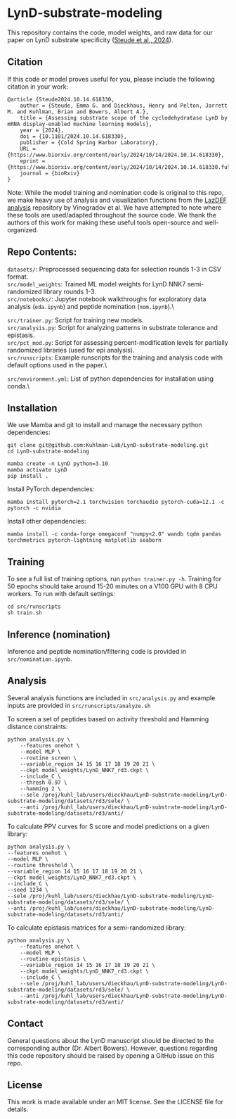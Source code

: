 # LynD-substrate-modeling

This repository contains the code, model weights, and raw data for our paper on LynD substrate specificity ([Steude et al., 2024](https://www.biorxiv.org/content/10.1101/2024.10.14.618330)).

## Citation

If this code or model proves useful for you, please include the following citation in your work:
```
@article {Steude2024.10.14.618330,
	author = {Steude, Emma G. and Dieckhaus, Henry and Pelton, Jarrett M. and Kuhlman, Brian and Bowers, Albert A.},
	title = {Assessing substrate scope of the cyclodehydratase LynD by mRNA display-enabled machine learning models},
	year = {2024},
	doi = {10.1101/2024.10.14.618330},
	publisher = {Cold Spring Harbor Laboratory},
	URL = {https://www.biorxiv.org/content/early/2024/10/14/2024.10.14.618330},
	eprint = {https://www.biorxiv.org/content/early/2024/10/14/2024.10.14.618330.full.pdf},
	journal = {bioRxiv}
}
```

Note: While the model training and nomination code is original to this repo, we make heavy use of analysis and visualization functions from the [LazDEF analysis](https://github.com/avngrdv/mRNA-display-deep-learning.git) repository by Vinogradov et al. We have attempted to note where these tools are used/adapted throughout the source code. We thank the authors of this work for making these useful tools open-source and well-organized.

## Repo Contents:

`datasets/`: Preprocessed sequencing data for selection rounds 1-3 in CSV format.\
`src/model_weights`: Trained ML model weights for LynD NNK7 semi-randomized library rounds 1-3.\
`src/notebooks/`: Jupyter notebook walkthroughs for exploratory data analysis (`eda.ipynb`) and peptide nomination (`nom.ipynb`).\

`src/trainer.py`: Script for training new models.\
`src/analysis.py`: Script for analyzing patterns in substrate tolerance and epistasis.\
`src/pct_mod.py`: Script for assessing percent-modification levels for partially randomized libraries (used for epi analysis).\
`src/runscripts`: Example runscripts for the training and analysis code with default options used in the paper.\

`src/environment.yml`: List of python dependencies for installation using conda.\

## Installation

We use Mamba and git to install and manage the necessary python dependencies:
```
git clone git@github.com:Kuhlman-Lab/LynD-substrate-modeling.git
cd LynD-substrate-modeling

mamba create -n LynD python=3.10
mamba activate LynD
pip install .
```
Install PyTorch dependencies:
```
mamba install pytorch=2.1 torchvision torchaudio pytorch-cuda=12.1 -c pytorch -c nvidia
```
Install other dependencies:
```
mamba install -c conda-forge omegaconf "numpy<2.0" wandb tqdm pandas torchmetrics pytorch-lightning matplotlib seaborn
```

## Training
To see a full list of training options, run ```python trainer.py -h```. Training for 50 epochs should take around 15-20 minutes on a V100 GPU with 8 CPU workers. To run with default settings:
```
cd src/runscripts
sh train.sh
```

## Inference (nomination)
Inference and peptide nomination/filtering code is provided in ```src/nomination.ipynb```.

## Analysis
Several analysis functions are included in ```src/analysis.py``` and example inputs are provided in ```src/runscripts/analyze.sh```

To screen a set of peptides based on activity threshold and Hamming distance constraints:
```
python analysis.py \
	--features onehot \
	--model MLP \
	--routine screen \
	--variable_region 14 15 16 17 18 19 20 21 \
	--ckpt model_weights/LynD_NNK7_rd3.ckpt \
	--include_C \
    --thresh 0.97 \
    --hamming 2 \
	--sele /proj/kuhl_lab/users/dieckhau/LynD-substrate-modeling/LynD-substrate-modeling/datasets/rd3/sele/ \
	--anti /proj/kuhl_lab/users/dieckhau/LynD-substrate-modeling/LynD-substrate-modeling/datasets/rd3/anti/
```

To calculate PPV curves for S score and model predictions on a given library:
```
python analysis.py \
--features onehot \
--model MLP \
--routine threshold \
--variable_region 14 15 16 17 18 19 20 21 \
--ckpt model_weights/LynD_NNK7_rd3.ckpt \
--include_C \
--seed 1234 \
--sele /proj/kuhl_lab/users/dieckhau/LynD-substrate-modeling/LynD-substrate-modeling/datasets/rd3/sele/ \
--anti /proj/kuhl_lab/users/dieckhau/LynD-substrate-modeling/LynD-substrate-modeling/datasets/rd3/anti/
```

To calculate epistasis matrices for a semi-randomized library:
```
python analysis.py \
	--features onehot \
	--model MLP \
	--routine epistasis \
	--variable_region 14 15 16 17 18 19 20 21 \
	--ckpt model_weights/LynD_NNK7_rd3.ckpt \
	--include_C \
	--sele /proj/kuhl_lab/users/dieckhau/LynD-substrate-modeling/LynD-substrate-modeling/datasets/rd3/sele/ \
	--anti /proj/kuhl_lab/users/dieckhau/LynD-substrate-modeling/LynD-substrate-modeling/datasets/rd3/anti/
```

## Contact

General questions about the LynD manuscript should be directed to the corresponding author (Dr. Albert Bowers). However, questions regarding this code repository should be raised by opening a GitHub issue on this repo.

## License
This work is made available under an MIT license. See the LICENSE file for details.
